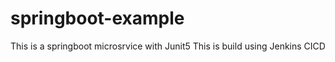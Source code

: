 # springboot-example

This is a springboot microsrvice with Junit5
This is build using Jenkins CICD



